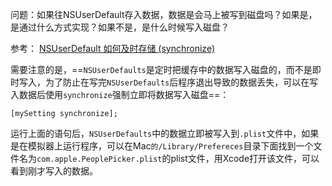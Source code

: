 问题：如果往NSUserDefault存入数据，数据是会马上被写到磁盘吗？如果是，是通过什么方式实现？如果不是，是什么时候写入磁盘？


参考：
[NSUserDefault 如何及时存储 (synchronize)](https://blog.csdn.net/weixin_33946605/article/details/87594522)


需要注意的是，==`NSUserDefaults`是定时把缓存中的数据写入磁盘的，而不是即时写入，为了防止在写完`NSUserDefaults`后程序退出导致的数据丢失，可以在写入数据后使用`synchronize`强制立即将数据写入磁盘==：
```
[mySetting synchronize];
```

运行上面的语句后，`NSUserDefaults`中的数据立即被写入到`.plist`文件中，如果是在模拟器上运行程序，可以在Mac`的/Library/Prefereces`目录下面找到一个文件名为`com.apple.PeoplePicker.plist`的plist文件，用Xcode打开该文件，可以看到刚才写入的数据。